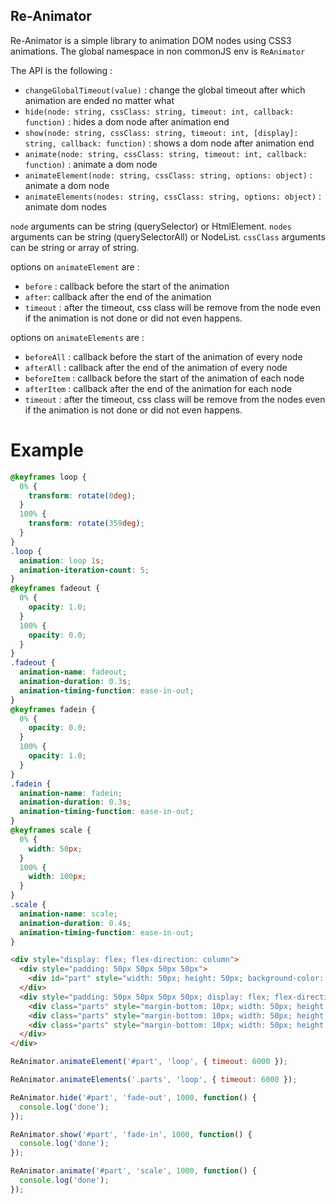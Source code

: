 Re-Animator
----------------------


Re-Animator is a simple library to animation DOM nodes using CSS3 animations. The global namespace in non commonJS env is `ReAnimator`

The API is the following :

* `changeGlobalTimeout(value)` : change the global timeout after which animation are ended no matter what
* `hide(node: string, cssClass: string, timeout: int, callback: function)` : hides a dom node after animation end
* `show(node: string, cssClass: string, timeout: int, [display]: string, callback: function)` : shows a dom node after animation end
* `animate(node: string, cssClass: string, timeout: int, callback: function)` : animate a dom node
* `animateElement(node: string, cssClass: string, options: object)` : animate a dom node
* `animateElements(nodes: string, cssClass: string, options: object)` : animate dom nodes

`node` arguments can be string (querySelector) or HtmlElement.
`nodes` arguments can be string (querySelectorAll) or NodeList.
`cssClass` arguments can be string or array of string.

options on `animateElement` are :

* `before` : callback before the start of the animation
* `after`: callback after the end of the animation
* `timeout` : after the timeout, css class will be remove from the node even if the animation is not done or did not even happens.

options on `animateElements` are :

* `beforeAll` : callback before the start of the animation of every node
* `afterAll` : callback after the end of the animation of every node
* `beforeItem` : callback before the start of the animation of each node
* `afterItem` : callback after the end of the animation for each node
* `timeout` : after the timeout, css class will be remove from the nodes even if the animation is not done or did not even happens.

Example
========

```css
@keyframes loop {
  0% {
    transform: rotate(0deg);
  }
  100% {
    transform: rotate(359deg);
  }
}
.loop {
  animation: loop 1s;
  animation-iteration-count: 5;
}
@keyframes fadeout {
  0% {
    opacity: 1.0;
  }
  100% {
    opacity: 0.0;
  }
}
.fadeout {
  animation-name: fadeout;
  animation-duration: 0.3s;
  animation-timing-function: ease-in-out;
}
@keyframes fadein {
  0% {
    opacity: 0.0;
  }
  100% {
    opacity: 1.0;
  }
}
.fadein {
  animation-name: fadein;
  animation-duration: 0.3s;
  animation-timing-function: ease-in-out;
}
@keyframes scale {
  0% {
    width: 50px;
  }
  100% {
    width: 100px;
  }
}
.scale {
  animation-name: scale;
  animation-duration: 0.4s;
  animation-timing-function: ease-in-out;
}
```

```html
<div style="display: flex; flex-direction: column">
  <div style="padding: 50px 50px 50px 50px">
    <div id="part" style="width: 50px; height: 50px; background-color: blue"></div>
  </div>
  <div style="padding: 50px 50px 50px 50px; display: flex; flex-direction: column">
    <div class="parts" style="margin-bottom: 10px; width: 50px; height: 50px; background-color: red"></div>
    <div class="parts" style="margin-bottom: 10px; width: 50px; height: 50px; background-color: red"></div>
    <div class="parts" style="margin-bottom: 10px; width: 50px; height: 50px; background-color: red"></div>
  </div>
</div>
```

```javascript
ReAnimator.animateElement('#part', 'loop', { timeout: 6000 });

ReAnimator.animateElements('.parts', 'loop', { timeout: 6000 });

ReAnimator.hide('#part', 'fade-out', 1000, function() {
  console.log('done');
});

ReAnimator.show('#part', 'fade-in', 1000, function() {
  console.log('done');
});

ReAnimator.animate('#part', 'scale', 1000, function() {
  console.log('done');
});
```
